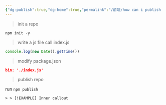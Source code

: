 ```yaml
---
{"dg-publish":true,"dg-home":true,"permalink":"/前端/how can i publish a package to npm/","tags":["gardenEntry"],"dgPassFrontmatter":true,"noteIcon":""}
---
```



>init a repo

`npm init -y`


>write a  js file call index.js


```js
console.log(new Date().getTime())
```

>modify package.json

```json
bin: './index.js'
```

>publish repo


run `npm publish `

```
> > [!EXAMPLE] Inner callout
```

<script src="https://utteranc.es/client.js"
        repo="BB-Code/digitalgarden"
        issue-term="pathname"
        theme="github-dark-orange"
        crossorigin="anonymous"
        async>
</script>
